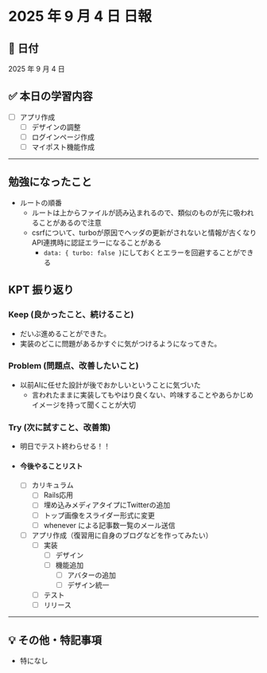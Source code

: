 # 2025 年 9 月 4 日 日報

## 📅 日付

2025 年 9 月 4 日

## ✅ 本日の学習内容
- [ ] アプリ作成
  - [ ] デザインの調整
  - [ ] ログインページ作成
  - [ ] マイポスト機能作成
---

## 勉強になったこと
- ルートの順番
  - ルートは上からファイルが読み込まれるので、類似のものが先に吸われることがあるので注意
  - csrfについて、turboが原因でヘッダの更新がされないと情報が古くなりAPI連携時に認証エラーになることがある
    - `data: { turbo: false }`にしておくとエラーを回避することができる

## KPT 振り返り

### Keep (良かったこと、続けること)

- だいぶ進めることができた。
- 実装のどこに問題があるかすぐに気がつけるようになってきた。

### Problem (問題点、改善したいこと)

- 以前AIに任せた設計が後でおかしいということに気づいた
  - 言われたままに実装してもやはり良くない、吟味することやあらかじめイメージを持って聞くことが大切


### Try (次に試すこと、改善策)

- 明日でテスト終わらせる！！

- #### 今後やることリスト
  - [ ] カリキュラム
    - [ ] Rails応用
     - [ ] 埋め込みメディアタイプにTwitterの追加
     - [ ] トップ画像をスライダー形式に変更
     - [ ] whenever による記事数一覧のメール送信
  - [ ] アプリ作成（復習用に自身のブログなどを作ってみたい）
    - [ ] 実装
      - [ ] デザイン
      - [ ] 機能追加
        - [ ] アバターの追加
        - [ ] デザイン統一
    - [ ] テスト
    - [ ] リリース
---

## 💡 その他・特記事項

- 特になし
